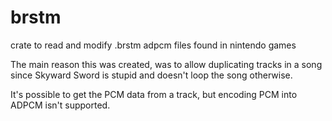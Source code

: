 # brstm

crate to read and modify .brstm adpcm files found in nintendo games

The main reason this was created, was to allow duplicating tracks in a song since Skyward Sword is stupid and doesn't loop the song otherwise.

It's possible to get the PCM data from a track, but encoding PCM into ADPCM isn't supported.
